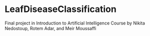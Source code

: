 # LeafDiseaseClassification
Final project in Introduction to Artificial Intelligence Course by Nikita Nedostoup, Rotem Adar, and Meir Moussaffi
